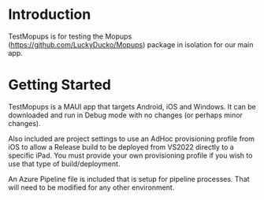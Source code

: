 # Introduction 
TestMopups is for testing the Mopups (https://github.com/LuckyDucko/Mopups) package in isolation for our main app.

# Getting Started
TestMopups is a MAUI app that targets Android, iOS and Windows. It can be downloaded and run in Debug mode with no changes (or perhaps minor changes).

Also included are project settings to use an AdHoc provisioning profile from iOS to allow a Release build to be deployed from VS2022 directly to a specific iPad. You must provide your own provisioning profile if you wish to use that type of build/deployment.

An Azure Pipeline file is included that is setup for pipeline processes. That will need to be modified for any other environment.


